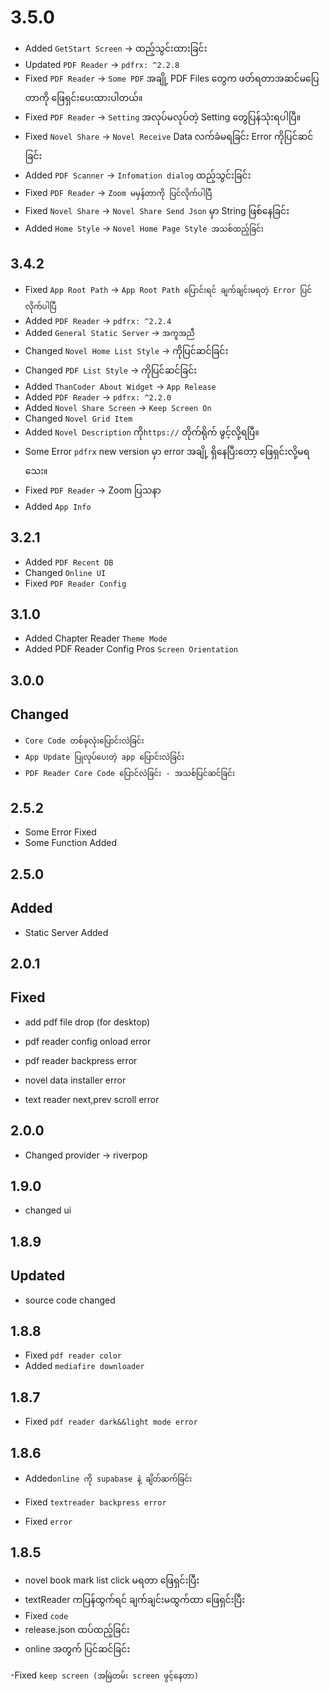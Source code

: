 # 3.5.0

- Added `GetStart Screen` -> ထည့်သွင်းထားခြင်း
- Updated `PDF Reader` -> `pdfrx: ^2.2.8`
- Fixed `PDF Reader` -> `Some PDF` အချို့ PDF Files တွေက ဖတ်ရတာအဆင်မပြေတာကို ဖြေရှင်းပေးထားပါတယ်။
- Fixed `PDF Reader` -> `Setting` အလုပ်မလုပ်တဲ့ Setting တွေပြန်သုံးရပါပြီ။
- Fixed `Novel Share` -> `Novel Receive` Data လက်ခံမရခြင်း Error ကိုပြင်ဆင်ခြင်း
- Added `PDF Scanner` -> `Infomation dialog` ထည့်သွင်းခြင်း
- Fixed `PDF Reader` -> `Zoom မမှန်တာကို ပြင်လိုက်ပါပြီ`
- Fixed `Novel Share` -> `Novel Share Send Json` မှာ String ဖြစ်နေခြင်း
- Added `Home Style` -> `Novel Home Page Style အသစ်ထည့်ခြင်း`

## 3.4.2

<!-- - Fixed `Theme` -> `Theme Choser ပြောင်းလဲရင် auto မပြောင်းလဲခြင်း` -->

- Fixed `App Root Path` -> `App Root Path ပြောင်းရင် ချက်ချင်းမရတဲ့ Error ပြင်လိုက်ပါပြီ`
- Added `PDF Reader` -> `pdfrx: ^2.2.4`
- Added `General Static Server` -> `အကူအညီ`
- Changed `Novel Home List Style` -> ကိုပြင်ဆင်ခြင်း
- Changed `PDF List Style` -> ကိုပြင်ဆင်ခြင်း
- Added `ThanCoder About Widget` -> `App Release`
- Added `PDF Reader` -> `pdfrx: ^2.2.0`
- Added `Novel Share Screen` -> `Keep Screen On`
- Changed `Novel Grid Item`
- Added `Novel Description` ကို`https://` တိုက်ရိုက် ဖွင့်လို့ရပြီ။
- Some Error `pdfrx` new version မှာ error အချို့ ရှိနေပြီးတော့ ဖြေရှင်းလို့မရသေး။
- Fixed `PDF Reader` -> Zoom ပြသနာ
- Added `App Info`

## 3.2.1

- Added `PDF Recent DB`
- Changed `Online UI`
- Fixed `PDF Reader Config`

## 3.1.0

- Added Chapter Reader `Theme Mode`
- Added PDF Reader Config Pros `Screen Orientation`

## 3.0.0

## Changed

- `Core Code တစ်ခုလုံးပြောင်းလဲခြင်း`
- `App Update ပြုလုပ်ပေးတဲ့ app ပြောင်းလဲခြင်း`
- `PDF Reader Core Code ပြောင်လဲခြင်း - အသစ်ပြင်ဆင်ခြင်း`

## 2.5.2

- Some Error Fixed
- Some Function Added

## 2.5.0

## Added

- Static Server Added

## 2.0.1

## Fixed

- add pdf file drop (for desktop)

- pdf reader config onload error
- pdf reader backpress error
- novel data installer error
- text reader next,prev scroll error

## 2.0.0

- Changed provider -> riverpop

## 1.9.0

- changed ui

## 1.8.9

## Updated

- source code changed

## 1.8.8

- Fixed `pdf reader color`
- Added `mediafire downloader`

## 1.8.7

- Fixed `pdf reader dark&&light mode error`

## 1.8.6

- Added`online ကို supabase နဲ့ ချိတ်ဆက်ခြင်း`

- Fixed `textreader backpress error`
- Fixed `error`

## 1.8.5

- novel book mark list click မရတာ ဖြေရှင်းပြီး
- textReader ကပြန်ထွက်ရင် ချက်ချင်းမထွက်ထာ ဖြေရှင်းပြီး
- Fixed `code`
- release.json ထပ်ထည့်ခြင်း
- online အတွက် ပြင်ဆင်ခြင်း

-Fixed `keep screen (အမြဲတမ်း screen ဖွင့်နေတာ)`

